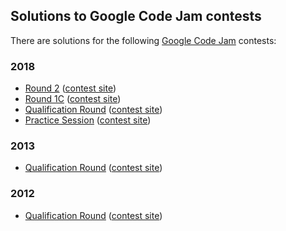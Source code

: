 ## Solutions to Google Code Jam contests

There are solutions for the following [Google Code Jam](https://codejam.withgoogle.com/codejam/) contests:

### 2018

* [Round 2](2018-round-2) ([contest site](https://codejam.withgoogle.com/2018/challenges/0000000000007706/dashboard))
* [Round 1C](2018-round-1c) ([contest site](https://codejam.withgoogle.com/2018/challenges/0000000000007765/dashboard))
* [Qualification Round](2018-qualification) ([contest site](https://codejam.withgoogle.com/2018/challenges/00000000000000cb/dashboard))
* [Practice Session](2018-practice) ([contest site](https://codejam.withgoogle.com/2018/challenges/0000000000000130/dashboard))

### 2013

* [Qualification Round](2013-qualification) ([contest site](https://code.google.com/codejam/contest/2270488/dashboard))

### 2012

* [Qualification Round](2012-qualification) ([contest site](https://code.google.com/codejam/contest/1460488/dashboard))
